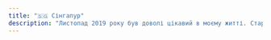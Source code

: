 ```yaml
---
title: "🇸🇬 Сінгапур"
description: "Листопад 2019 року був доволі цікавий в моєму житті. Стартап, на якому я працював останні три роки, закрився. Я був тимчасово безробітним. Вечорами я лайкав пости моїх знайомих в FB які їздили по різним цікавим країнам, і мріяв, що колись так само кудись полечу. І одного вечора мені написав Андрій з туристичного клубу: “Бачу ти лайкаєш наші пости, може з нами?”. Трохи подумавши, поміркувавши про сенс життя, свою систему цінностей, про те, що всіх грошей не заробиш, і додавши дрібку безвідповідальності, - я таки наважився. Я обрав подорож до [Нової Зеландії](/series/new-zealand/) на два тижні, а звідти до Японії ще на два тижні. В клубі до мене так ніхто не робив. Але в мене був час, гроші, і розуміння, що можливо такої нагоди в мене більше ніколи не буде. Тому все було логічно.\n\nАле, глянувши на карту, я побачив, що між Україною і [Новою Зеландією](/series/new-zealand/) є ще Сінгапур. Кілька моїх друзів були там і були дуже вражені країною. Туди потрібна віза. Але якщо летиш через країну транзитом, то українцям можуть дати транзитну візу на дев’яносто шість годин. Та і з джетлагом легше буде. Тому я вирішив, що гуляти так гуляти!"
---
```

